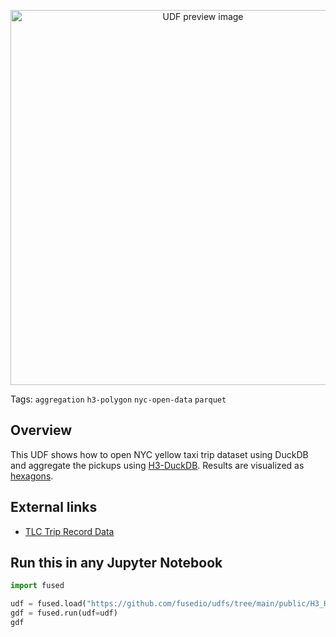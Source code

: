 <!--fused:preview-->
<p align="center"><img src="https://fused-magic.s3.us-west-2.amazonaws.com/thumbnails/udfs-staging/H3_Hexagon_Layer_Example.png" width="600" alt="UDF preview image"></p>

<!--fused:tags-->
Tags: `aggregation` `h3-polygon` `nyc-open-data` `parquet`

<!--fused:readme-->
## Overview

This UDF shows how to open NYC yellow taxi trip dataset using DuckDB and aggregate the pickups using [H3-DuckDB](https://github.com/isaacbrodsky/h3-duckdb). Results are visualized as [hexagons](https://deck.gl/docs/api-reference/geo-layers/h3-hexagon-layer).

## External links

- [TLC Trip Record Data](https://www.nyc.gov/site/tlc/about/tlc-trip-record-data.page)

## Run this in any Jupyter Notebook

```python
import fused

udf = fused.load("https://github.com/fusedio/udfs/tree/main/public/H3_Hexagon_Layer_Example")
gdf = fused.run(udf=udf)
gdf
```
